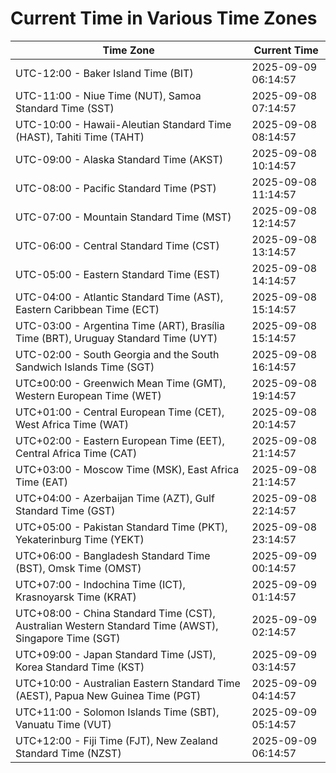 # Current Time in Various Time Zones

| Time Zone | Current Time |
|-----------|--------------|
| UTC-12:00 - Baker Island Time (BIT) | 2025-09-09 06:14:57 |
| UTC-11:00 - Niue Time (NUT), Samoa Standard Time (SST) | 2025-09-08 07:14:57 |
| UTC-10:00 - Hawaii-Aleutian Standard Time (HAST), Tahiti Time (TAHT) | 2025-09-08 08:14:57 |
| UTC-09:00 - Alaska Standard Time (AKST) | 2025-09-08 10:14:57 |
| UTC-08:00 - Pacific Standard Time (PST) | 2025-09-08 11:14:57 |
| UTC-07:00 - Mountain Standard Time (MST) | 2025-09-08 12:14:57 |
| UTC-06:00 - Central Standard Time (CST) | 2025-09-08 13:14:57 |
| UTC-05:00 - Eastern Standard Time (EST) | 2025-09-08 14:14:57 |
| UTC-04:00 - Atlantic Standard Time (AST), Eastern Caribbean Time (ECT) | 2025-09-08 15:14:57 |
| UTC-03:00 - Argentina Time (ART), Brasília Time (BRT), Uruguay Standard Time (UYT) | 2025-09-08 15:14:57 |
| UTC-02:00 - South Georgia and the South Sandwich Islands Time (SGT) | 2025-09-08 16:14:57 |
| UTC±00:00 - Greenwich Mean Time (GMT), Western European Time (WET) | 2025-09-08 19:14:57 |
| UTC+01:00 - Central European Time (CET), West Africa Time (WAT) | 2025-09-08 20:14:57 |
| UTC+02:00 - Eastern European Time (EET), Central Africa Time (CAT) | 2025-09-08 21:14:57 |
| UTC+03:00 - Moscow Time (MSK), East Africa Time (EAT) | 2025-09-08 21:14:57 |
| UTC+04:00 - Azerbaijan Time (AZT), Gulf Standard Time (GST) | 2025-09-08 22:14:57 |
| UTC+05:00 - Pakistan Standard Time (PKT), Yekaterinburg Time (YEKT) | 2025-09-08 23:14:57 |
| UTC+06:00 - Bangladesh Standard Time (BST), Omsk Time (OMST) | 2025-09-09 00:14:57 |
| UTC+07:00 - Indochina Time (ICT), Krasnoyarsk Time (KRAT) | 2025-09-09 01:14:57 |
| UTC+08:00 - China Standard Time (CST), Australian Western Standard Time (AWST), Singapore Time (SGT) | 2025-09-09 02:14:57 |
| UTC+09:00 - Japan Standard Time (JST), Korea Standard Time (KST) | 2025-09-09 03:14:57 |
| UTC+10:00 - Australian Eastern Standard Time (AEST), Papua New Guinea Time (PGT) | 2025-09-09 04:14:57 |
| UTC+11:00 - Solomon Islands Time (SBT), Vanuatu Time (VUT) | 2025-09-09 05:14:57 |
| UTC+12:00 - Fiji Time (FJT), New Zealand Standard Time (NZST) | 2025-09-09 06:14:57 |
